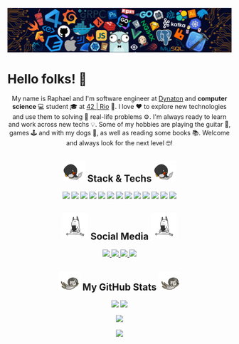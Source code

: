 </p align="center">
  <img src="./Images/header_background.png" width="1300"/>
</P>

<h1>Hello folks! 👋</h1>

<!-- <p align="center">
 <img src="https://badges.pufler.dev/visits/raphaelcaires/raphaelcaires"/> 
 <img src="https://badges.pufler.dev/years/raphaelcaires"/>
 <img src="https://badges.pufler.dev/repos/raphaelcaires"/>
 <img src="https://badges.pufler.dev/commits/monthly/raphaelcaires"/>
</p> -->

<p align="center">
  My name is Raphael and I'm software engineer at <a href="https://dynaton.com.br/" target="_blank">Dynaton</a> and <strong>computer science</strong> 💻 student 🎓 at <a href="https://42.rio/" target="_blank">42 | Rio</a> 🚀. I love ❤️ to explore new technologies and use them to solving 🔧 real-life problems ⚙️. I'm always ready to learn and work across new techs 💡. Some of my hobbies are playing the guitar 🎸, games 🕹️ and with my dogs 🐶, as well as reading some books 📚. Welcome and always look for the next level 🤓!
</p>

<h2 align="center">
  <img src="./Images/stack.gif" width="50"/> Stack & Techs <img src="./Images/stack.gif" width="50"/>
</h2>

<p align="center">
  <img src="https://img.shields.io/badge/-JavaScript-black?style=flat-square&logo=javascript"/>
  <img src="https://img.shields.io/badge/-TypeScript-black?style=flat-square&logo=typescript&logoColor=007ACC"/>
  <img src="https://img.shields.io/badge/-HTML5-black?style=flat-square&logo=html5"/>
  <img src="https://img.shields.io/badge/-CSS3-black?style=flat-square&logo=css3&logoColor=1572B6"/>
  <img src="https://img.shields.io/badge/-Bootstrap-black?style=flat-square&logo=bootstrap"/>
  <img src="https://img.shields.io/badge/-Node.js-black?style=flat-square&logo=node.js"/>
  <img src="https://img.shields.io/badge/-React-black?style=flat-square&logo=react"/>
  <img src="https://img.shields.io/badge/-React Native-black?style=flat-square&logo=react"/>
  <img src="https://img.shields.io/badge/-PostgreSQL-black?style=flat-square&logo=PostgreSQL"/>
  <img src="https://img.shields.io/badge/-MongoDB-black?style=flat-square&logo=mongodb"/>
  <img src="https://img.shields.io/badge/-Visual Studio-black?style=flat-square&logo=visualstudio&logoColor=blue"/>
  <img src="https://img.shields.io/badge/-Git-black?style=flat-square&logo=git"/>
  <img src="https://img.shields.io/badge/-GitHub-black?style=flat-square&logo=github"/>
</p>

<h2 align="center">
  <img src="./Images/social.gif" width="60"/> Social Media <img src="./Images/social.gif" width="60"/> 
</h2>

<p align="center">
  <a href="https://www.linkedin.com/in/dev-raphaelcaires/" target="_blank">
    <img src="https://img.shields.io/badge/-LinkedIn-%230077B5?style=for-the-badge&logo=linkedin&logoColor=white" target="_blank"/>
  </a>
  <a href="mailto: raphaelcaires@gmail.com" target="_blank">
    <img src="https://img.shields.io/badge/-Gmail-%23333?style=for-the-badge&logo=gmail&logoColor=white" target="_blank"/>
    </a>
  <a href="https://www.instagram.com/raphaelcaires/" target="_blank">
    <img src="https://img.shields.io/badge/-Instagram-%23E4405F?style=for-the-badge&logo=instagram&logoColor=white" target="_blank"/>
  </a>
  <a href="https://twitter.com/raphaelcaires" target="_blank">
    <img src="https://img.shields.io/badge/Twitter-1DA1F2?style=for-the-badge&logo=twitter&logoColor=white" target="_blank"/>
  </a>
</p>

<h2 align="center">
  <img src="./Images/stats.gif" width="50"/> My GitHub Stats <img src="./Images/stats.gif" width="50"/>
</h2>

<p align="center">
  <img src="https://github-readme-stats.vercel.app/api?username=raphaelcaires&show_icons=true&theme=radical&line_height=27"/>
  <img src="https://github-readme-stats.vercel.app/api/top-langs/?username=raphaelcaires&hide=html,css,nunjucks,shaderlab,kotlin,hlsl&theme=radical"/>
</p>

<p align="center">
 <img src="https://github-readme-streak-stats.herokuapp.com/?user=raphaelcaires&show_icons=true&locale=en&layout=compact&theme=radical&line_height=0"/>
</p>

<p align = "center">
 <img src="https://activity-graph.herokuapp.com/graph?username=raphaelcaires&theme=redical"/>
</p>
